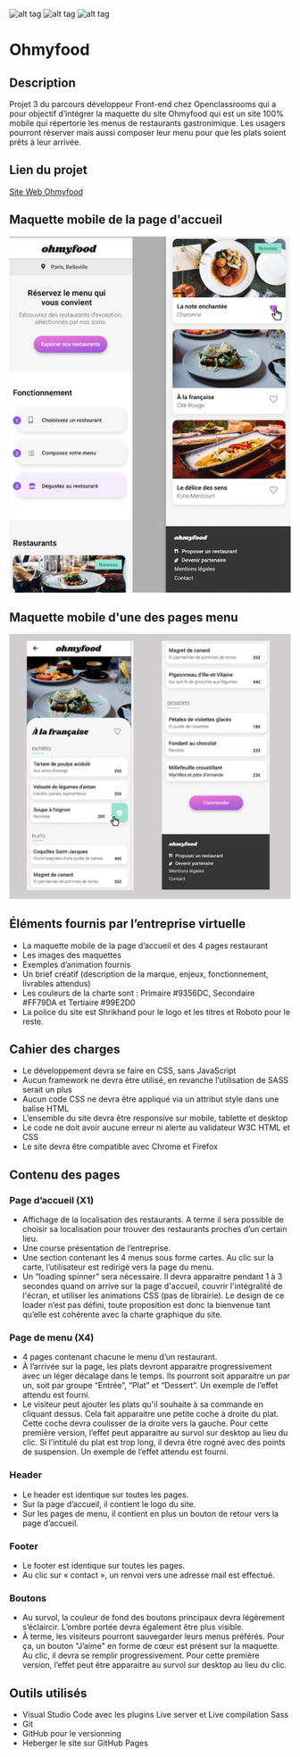 ![alt tag](https://img.shields.io/badge/uses-CSS-9CF) ![alt tag](https://img.shields.io/badge/uses-HTML-9CF) ![alt tag](https://img.shields.io/badge/build%20with-Sass-red)

# Ohmyfood

## Description

Projet 3 du parcours développeur Front-end chez Openclassrooms qui a pour objectif d’intégrer la maquette du site Ohmyfood qui est un site 100% mobile qui répertorie les menus de restaurants gastronimique. Les usagers pourront réserver mais aussi composer leur menu pour que les plats soient prêts à leur arrivée.

## Lien du projet

[Site Web Ohmyfood](https://devnicolay.github.io/LauraNicolay_3_28052021/)

## Maquette mobile de la page d'accueil

![alt tag](./public/images/maquettes/maquette-accueil.png)

## Maquette mobile d'une des pages menu

![alt tag](./public/images/maquettes/maquette-menu.png)

## Éléments fournis par l’entreprise virtuelle

- La maquette mobile de la page d’accueil et des 4 pages restaurant
- Les images des maquettes
- Exemples d’animation fournis
- Un brief créatif (description de la marque, enjeux, fonctionnement, livrables attendus)
- Les couleurs de la charte sont : Primaire #9356DC, Secondaire #FF79DA et Tertiaire #99E2D0
- La police du site est Shrikhand pour le logo et les titres et Roboto pour le reste.

## Cahier des charges

- Le développement devra se faire en CSS, sans JavaScript
- Aucun framework ne devra être utilisé, en revanche l’utilisation de SASS serait un plus
- Aucun code CSS ne devra être appliqué via un attribut style dans une balise HTML
- L’ensemble du site devra être responsive sur mobile, tablette et desktop
- Le code ne doit avoir aucune erreur ni alerte au validateur W3C HTML et CSS
- Le site devra être compatible avec Chrome et Firefox

## Contenu des pages

### Page d’accueil (X1)

- Affichage de la localisation des restaurants. A terme il sera possible de choisir sa localisation pour trouver des restaurants proches d’un certain lieu.
- Une course présentation de l’entreprise.
- Une section contenant les 4 menus sous forme cartes. Au clic sur la carte, l’utilisateur est redirigé vers la page du menu.
- Un “loading spinner” sera nécessaire. Il devra apparaitre pendant 1 à 3 secondes quand on arrive sur la page d'accueil, couvrir l'intégralité́ de l'écran, et utiliser les animations CSS (pas de librairie). Le design de ce loader n’est pas défini, toute proposition est donc la bienvenue tant qu’elle est cohérente avec la charte graphique du site.

### Page de menu (X4)

- 4 pages contenant chacune le menu d’un restaurant.
- À l’arrivée sur la page, les plats devront apparaitre progressivement avec un léger décalage dans le temps. Ils pourront soit apparaitre un par un, soit par groupe “Entrée”, “Plat” et “Dessert”. Un exemple de l’effet attendu est fourni.
- Le visiteur peut ajouter les plats qu'il souhaite à sa commande en cliquant dessus. Cela fait apparaitre une petite coche à droite du plat. Cette coche devra coulisser de la droite vers la gauche. Pour cette première version, l’effet peut apparaitre au survol sur desktop au lieu du clic. Si l’intitulé du plat est trop long, il devra être rogné avec des points de suspension. Un exemple de l’effet attendu est fourni.

### Header

- Le header est identique sur toutes les pages.
- Sur la page d’accueil, il contient le logo du site.
- Sur les pages de menu, il contient en plus un bouton de retour vers la page d’accueil.

### Footer

- Le footer est identique sur toutes les pages.
- Au clic sur « contact », un renvoi vers une adresse mail est effectué.

### Boutons

- Au survol, la couleur de fond des boutons principaux devra légèrement s’éclaircir. L’ombre portée devra également être plus visible.
- À terme, les visiteurs pourront sauvegarder leurs menus préférés. Pour ça, un bouton "J’aime" en forme de cœur est présent sur la maquette. Au clic, il devra se remplir progressivement. Pour cette première version, l’effet peut être apparaitre au survol sur desktop au lieu du clic.

## Outils utilisés

- Visual Studio Code avec les plugins Live server et Live compilation Sass
- Git
- GitHub pour le versionning
- Heberger le site sur GitHub Pages
